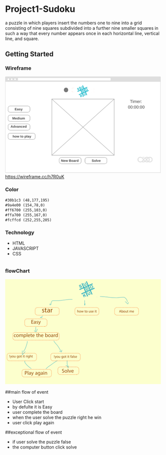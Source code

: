 # Project1-Sudoku

a puzzle in which players insert the numbers one to nine into a grid consisting of nine squares subdivided into a further nine smaller squares in such a way that every number appears once in each horizontal line, vertical line, and square.



## Getting Started


### Wireframe 
![alt text](images/wirefrime.png)
https://wireframe.cc/h7R0uK
### Color
	#30b1c3	(48,177,195)
    #9a4e00	(154,78,0)
    #ff6700	(255,103,0)
    #ffa700	(255,167,0)
    #fcffcd	(252,255,205)

### Technology

* HTML
* JAVASCRIPT
* CSS
```

```

### flowChart
![alt text](images/flowchart.png)

##main flow of event
* User Click start
* by defulte it is Easy 
* user complete the board
* when the user solve the puzzle right he win
* user click play again 

##exceptional flow of event
* if user solve the puzzle false
* the computer button click solve


